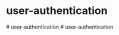 # user-authentication
#   u s e r - a u t h e n t i c a t i o n  
 #   u s e r - a u t h e n t i c a t i o n  
 